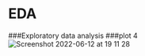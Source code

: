 # EDA
###Exploratory data analysis
###plot 4
![Screenshot 2022-06-12 at 19 11 28](https://user-images.githubusercontent.com/100165788/173679894-3e4aa407-92b6-4411-93d4-721999f2a67a.png)
